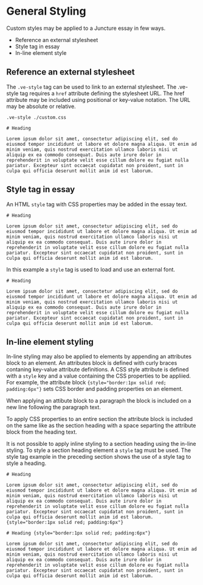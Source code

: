 # General Styling

Custom styles may be applied to a Juncture essay in few ways.

- Reference an external stylesheet
- Style tag in essay
- In-line element style

## Reference an external stylesheet

The `.ve-style` tag can be used to link to an external stylesheet.  The .ve-style tag requires a `href` attribute defining the stylesheet URL.  The href attribute may be included using positional or key-value notation.  The URL may be absolute or relative.

<ve-snippet collapsible label="Using external style sheet" prefix="rsnyder/essays" path="styling">

    .ve-style ./custom.css

    # Heading

    Lorem ipsum dolor sit amet, consectetur adipiscing elit, sed do eiusmod tempor incididunt ut labore et dolore magna aliqua. Ut enim ad minim veniam, quis nostrud exercitation ullamco laboris nisi ut aliquip ex ea commodo consequat. Duis aute irure dolor in reprehenderit in voluptate velit esse cillum dolore eu fugiat nulla pariatur. Excepteur sint occaecat cupidatat non proident, sunt in culpa qui officia deserunt mollit anim id est laborum.

</ve-snippet>

## Style tag in essay

An HTML `style` tag with CSS properties may be added in the essay text.

<ve-snippet collapsible label="Custom styling using HTML style tag">

<style>
    #juncture h1 { color: red; }
</style>

    # Heading

    Lorem ipsum dolor sit amet, consectetur adipiscing elit, sed do eiusmod tempor incididunt ut labore et dolore magna aliqua. Ut enim ad minim veniam, quis nostrud exercitation ullamco laboris nisi ut aliquip ex ea commodo consequat. Duis aute irure dolor in reprehenderit in voluptate velit esse cillum dolore eu fugiat nulla pariatur. Excepteur sint occaecat cupidatat non proident, sunt in culpa qui officia deserunt mollit anim id est laborum.

</ve-snippet>

In this example a `style` tag is used to load and use an external font.

<ve-snippet collapsible label="Style tag with font import">

<style>
    @import url(//fonts.googleapis.com/css?family=Montserrat);
    #juncture { font-family: Montserrat; }
    #juncture h1 { color: red; }
</style>

    # Heading

    Lorem ipsum dolor sit amet, consectetur adipiscing elit, sed do eiusmod tempor incididunt ut labore et dolore magna aliqua. Ut enim ad minim veniam, quis nostrud exercitation ullamco laboris nisi ut aliquip ex ea commodo consequat. Duis aute irure dolor in reprehenderit in voluptate velit esse cillum dolore eu fugiat nulla pariatur. Excepteur sint occaecat cupidatat non proident, sunt in culpa qui officia deserunt mollit anim id est laborum.

</ve-snippet>

## In-line element styling

In-line styling may also be applied to elements by appending an attributes block to an element.  An attributes block is defined with curly braces contaning key-value attribute definitions.  A CSS style attribute is defined with a `style` key and a value containing the CSS properties to be appliied.  For example, the attribute block `{style="border:1px solid red; padding:6px"}` sets CSS border and padding properties on an element.  

When applying an attibute block to a paragraph the block is included on a new line following the paragraph text.  

To apply CSS properties to an entire section the attribute block is included on the same like as the section heading with a space separting the attribute block from the heading text.  

It is not possible to apply inline styling to a section heading using the in-line styling.  To style a section heading element a `style` tag must be used.  The style tag example in the preceding section shows the use of a style tag to style a heading.

<ve-snippet collapsible label="Custom paragraph styling using attributes block">

    # Heading

    Lorem ipsum dolor sit amet, consectetur adipiscing elit, sed do eiusmod tempor incididunt ut labore et dolore magna aliqua. Ut enim ad minim veniam, quis nostrud exercitation ullamco laboris nisi ut aliquip ex ea commodo consequat. Duis aute irure dolor in reprehenderit in voluptate velit esse cillum dolore eu fugiat nulla pariatur. Excepteur sint occaecat cupidatat non proident, sunt in culpa qui officia deserunt mollit anim id est laborum.
    {style="border:1px solid red; padding:6px"}

</ve-snippet>

<ve-snippet collapsible label="Custom section styling using attributes block">

    # Heading {style="border:1px solid red; padding:6px"}

    Lorem ipsum dolor sit amet, consectetur adipiscing elit, sed do eiusmod tempor incididunt ut labore et dolore magna aliqua. Ut enim ad minim veniam, quis nostrud exercitation ullamco laboris nisi ut aliquip ex ea commodo consequat. Duis aute irure dolor in reprehenderit in voluptate velit esse cillum dolore eu fugiat nulla pariatur. Excepteur sint occaecat cupidatat non proident, sunt in culpa qui officia deserunt mollit anim id est laborum.

</ve-snippet>